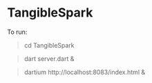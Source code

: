 # TangibleSpark

To run:

> cd TangibleSpark

> dart server.dart & 

> dartium http://localhost:8083/index.html &


